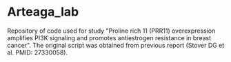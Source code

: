 # Arteaga_lab
Repository of code used for study "Proline rich 11 (PRR11) overexpression amplifies PI3K signaling and promotes antiestrogen resistance in breast cancer". The original script was obtained from previous report (Stover DG et al. PMID: 27330058). 
